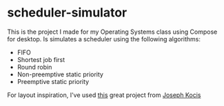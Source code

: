 # scheduler-simulator

This is the project I made for my Operating Systems class using Compose for desktop. 
Is simulates a scheduler using the following algorithms:

- FIFO
- Shortest job first
- Round robin
- Non-preemptive static priority
- Preemptive static priority

For layout inspiration, I've used [this](https://github.com/Joseph-Kocis/Process-Scheduling-Visualizer) 
great project from [Joseph Kocis](https://github.com/Joseph-Kocis/) 
